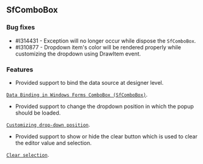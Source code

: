 ## SfComboBox

### Bug fixes

* \#I314431 - Exception will no longer occur while dispose the `SfComboBox`.
* \#I310877 - Dropdown item's color will be rendered properly while customizing the dropdown using DrawItem event.

### Features

* Provided support to bind the data source at designer level.

[`Data Binding in Windows Forms ComboBox (SfComboBox)`](https://help.syncfusion.com/windowsforms/combobox/databinding).

* Provided support to change the dropdown position in which the popup should be loaded.

[`Customizing drop-down position`](https://help.syncfusion.com/windowsforms/combobox/dropdown#customizing-drop-down-position).

* Provided support to show or hide the clear button which is used to clear the editor value and selection.

[`Clear selection`](https://help.syncfusion.com/windowsforms/combobox/selection#clear-selection).
